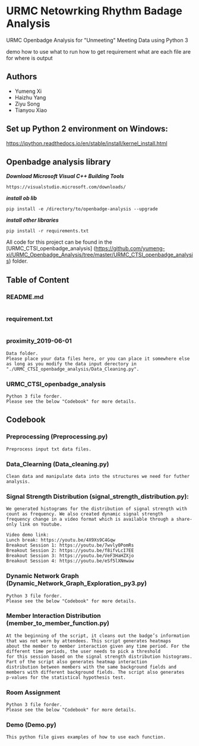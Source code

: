 # URMC Netowrking Rhythm Badage Analysis
URMC Openbadge Analysis for "Unmeeting" Meeting Data using Python 3

demo how to use 
what to run 
how to get requirement 
what are each file are for 
where is output 

## Authors
* Yumeng Xi
* Haizhu Yang
* Ziyu Song
* Tianyou Xiao


## Set up Python 2 environment on Windows:
https://ipython.readthedocs.io/en/stable/install/kernel_install.html

## Openbadge analysis library
***Download Microsoft Visual C++ Building Tools***
```
https://visualstudio.microsoft.com/downloads/
```
***install ob lib***
```
pip install -e /directory/to/openbadge-analysis --upgrade
```
***install other libraries***
```
pip install -r requirements.txt
```
All code for this project can be found in the [URMC_CTSI_openbadge_analysis]
(https://github.com/yumeng-xi/URMC_Openbadge_Analysis/tree/master/URMC_CTSI_openbadge_analysis) folder.


## Table of Content

### README.md
```

```
### requirement.txt
```

```
### proximity_2019-06-01
```
Data folder.
Please place your data files here, or you can place it somewhere else as long as you modify the data input derectory in 
"./URMC_CTSI_openbadge_analysis/Data_Cleaning.py". 
```
### URMC_CTSI_openbadge_analysis
```
Python 3 file forder.
Please see the below "Codebook" for more details. 
```

## Codebook
### Preprocessing (Preprocessing.py)
```
Preprocess input txt data files. 
```
### Data_Clearning (Data_cleaning.py)
```
Clean data and manipulate data into the structures we need for futher analysis. 
```
### Signal Strength Distribution (signal_strength_distribution.py):
```
We generated histograms for the distribution of signal strength with count as frequency. We also created dynamic signal strength 
frequency change in a video format which is available through a share-only link on Youtube.

Video demo link: 
Lunch break: https://youtu.be/4X9Xs9C4Gqw 
Breakout Session 1: https://youtu.be/7wvly0PomRs 
Breakout Session 2: https://youtu.be/f8ifvLcI7EE 
Breakout Session 3: https://youtu.be/VeF3HaHZXjo 
Breakout Session 4: https://youtu.be/eSf5lXNmwaw 
```
### Dynamic Network Graph (Dynamic_Network_Graph_Exploration_py3.py)
```
Python 3 file forder.
Please see the below "Codebook" for more details. 
```
### Member Interaction Distribution (member_to_member_function.py)
```
At the beginning of the script, it cleans out the badge’s information that was not worn by attendees. This script generates heatmaps
about the member to member interaction given any time period. For the different time periods, the user needs to pick a threshold 
for this session based on the signal strength distribution histograms. Part of the script also generates heatmap interaction 
distribution between members with the same background fields and members with different background fields. The script also generates
p-values for the statistical hypothesis test. 
```
### Room Assignment
```
Python 3 file forder.
Please see the below "Codebook" for more details. 
```
### Demo (Demo.py)
```
This python file gives examples of how to use each function. 
```
